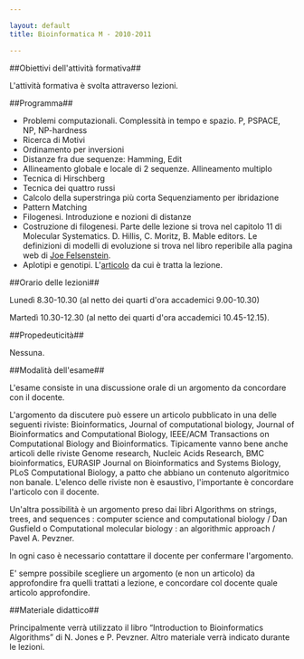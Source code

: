 ```yaml
--- 

layout: default
title: Bioinformatica M - 2010-2011

---
```


##Obiettivi dell'attività formativa##

L'attività formativa è svolta attraverso lezioni.

##Programma##


* Problemi computazionali. Complessità in tempo e spazio. P, PSPACE, NP, NP-hardness
* Ricerca di Motivi
* Ordinamento per inversioni
* Distanze fra due sequenze: Hamming, Edit
* Allineamento globale e locale di 2 sequenze. Allineamento multiplo
* Tecnica di Hirschberg
* Tecnica dei quattro russi
* Calcolo della superstringa più corta Sequenziamento per ibridazione
* Pattern Matching
* Filogenesi. Introduzione e nozioni di distanze
* Costruzione di filogenesi. Parte delle lezione si trova nel capitolo 11 di Molecular Systematics. D. Hillis, C. Moritz, B. Mable editors. Le definizioni di modelli di evoluzione si trova nel libro reperibile alla pagina web di <a href="http://evolution.genetics.washington.edu/pgbook/pgbook.html">Joe Felsenstein</a>.
* Aplotipi e genotipi. L'<a href="http://www.statistica.unimib.it/utenti/dellavedova/papers/jcst-haplotype-review.pdf">articolo</a> da cui è tratta la lezione.


##Orario delle lezioni##

Lunedì 8.30-10.30 (al netto dei quarti d'ora accademici 9.00-10.30)

Martedì 10.30-12.30 (al netto dei quarti d'ora accademici 10.45-12.15).

##Propedeuticità##

Nessuna.

##Modalità dell'esame##

L'esame consiste in una discussione orale di un argomento da concordare con il docente.

L'argomento da discutere può essere un articolo pubblicato in una delle seguenti riviste: Bioinformatics, Journal of computational biology, Journal of Bioinformatics and Computational Biology, IEEE/ACM Transactions on Computational Biology and Bioinformatics. Tipicamente vanno bene anche articoli delle riviste Genome research, Nucleic Acids Research, BMC bioinformatics, EURASIP Journal on Bioinformatics and Systems Biology, PLoS Computational Biology, a patto che abbiano un contenuto algoritmico non banale. L'elenco delle riviste non è esaustivo, l'importante è concordare l'articolo con il docente.

Un'altra possibilità è un argomento preso dai libri Algorithms on strings, trees, and sequences : computer science and computational biology / Dan Gusfield o Computational molecular biology : an algorithmic approach / Pavel A. Pevzner.

In ogni caso è necessario contattare il docente per confermare l'argomento.

E' sempre possibile scegliere un argomento (e non un articolo) da approfondire fra quelli trattati a lezione, e concordare col docente quale articolo approfondire.

##Materiale didattico##

Principalmente verrà utilizzato il libro “Introduction to Bioinformatics Algorithms” di N. Jones e P. Pevzner. Altro materiale verrà indicato durante le lezioni.
